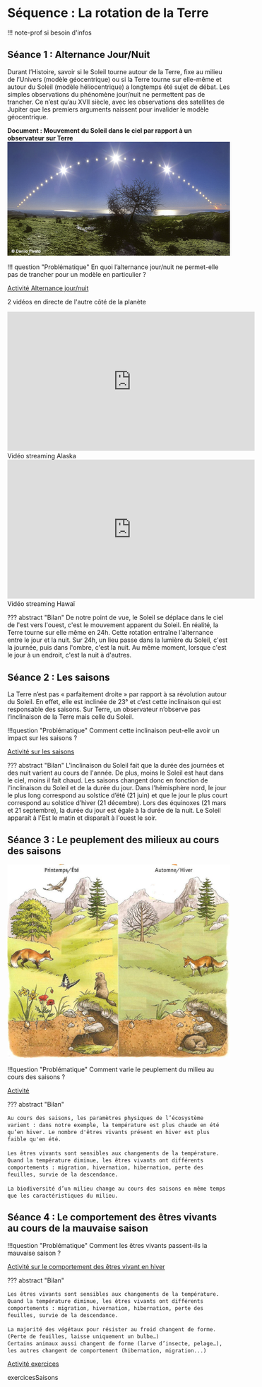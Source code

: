 # Séquence : La rotation de la Terre
!!! note-prof
    si besoin d'infos


## Séance 1 : Alternance Jour/Nuit

Durant l’Histoire, savoir si le Soleil tourne autour de la Terre, fixe au milieu de l’Univers (modèle géocentrique) ou si la Terre tourne sur elle-même et autour du Soleil (modèle héliocentrique) a longtemps été sujet de débat. Les simples observations du phénomène jour/nuit ne permettent pas de trancher. Ce n’est qu’au XVII siècle, avec les observations des satellites de Jupiter que les premiers arguments naissent pour invalider le modèle géocentrique. 

**Document : Mouvement du Soleil dans le ciel par rapport à un observateur sur Terre**
![[Vidéo TimeLapse](https://www.pbslearningmedia.org/resource/buac18-k2-sci-ess-sunposition/changing-position-of-the-sun-in-the-sky/)](Pictures/mvtSoleilCiel.png)


!!! question "Problématique"
    En quoi l’alternance jour/nuit ne permet-elle pas de trancher pour un modèle en particulier ?


[Activité Alternance jour/nuit](../JourNuit)

2 vidéos en directe de l'autre côté de la planète
<iframe width="560" height="315" src="https://www.youtube-nocookie.com/embed/hWbt2eVCEe8?si=fK99FagtwtzdCd5e" title="YouTube video player" frameborder="0" allow="accelerometer; autoplay; clipboard-write; encrypted-media; gyroscope; picture-in-picture; web-share" allowfullscreen></iframe>
Vidéo streaming Alaska


<iframe width="560" height="315" src="https://www.youtube-nocookie.com/embed/76rwjwc07DI?si=PsWVBlLWdmBW01e1" title="YouTube video player" frameborder="0" allow="accelerometer; autoplay; clipboard-write; encrypted-media; gyroscope; picture-in-picture; web-share" allowfullscreen></iframe>
Vidéo streaming Hawaï

??? abstract "Bilan"
    De notre point de vue, le Soleil se déplace dans le ciel de l'est vers l'ouest, c'est le mouvement apparent du Soleil.
    En réalité, la Terre tourne sur elle même en 24h.
    Cette rotation entraîne l'alternance entre le jour et la nuit.
    Sur 24h, un lieu passe dans la lumière du Soleil, c'est la journée, puis dans l'ombre, c'est la nuit.
    Au même moment, lorsque c'est le jour à un endroit, c'est la nuit à d'autres.






## Séance 2 : Les saisons

La Terre n’est pas « parfaitement droite » par rapport à sa révolution autour du Soleil. En effet, elle est inclinée de 23° et c’est cette inclinaison qui est responsable des saisons. Sur Terre, un observateur n’observe pas l’inclinaison de la Terre mais celle du Soleil. 

!!!question "Problématique"
    Comment cette inclinaison peut-elle avoir un impact sur les saisons ?


[Activité sur les saisons](../Saison)


??? abstract "Bilan"
    L'inclinaison du Soleil fait que la durée des journées et des nuit varient au cours de l'année. 
    De plus, moins le Soleil est haut dans le ciel, moins il fait chaud. 
    Les saisons changent donc en fonction de l'inclinaison du Soleil et de la durée du jour.
    Dans l'hémisphère nord, le jour le plus long correspond au solstice d’été (21 juin) et que le jour le plus court correspond au solstice d’hiver (21 décembre). Lors des équinoxes (21 mars et 21 septembre), la durée du jour est égale à la durée de la nuit.
    Le Soleil apparaît à l'Est le matin et disparaît à l'ouest le soir.




## Séance 3 : Le peuplement des milieux au cours des saisons
![](Pictures/peuplementSaisons.png)

!!!question "Problématique"
    Comment varie le peuplement du milieu au cours des saisons ?

[Activité ](../peuplementSaisons)




??? abstract "Bilan"

    Au cours des saisons, les paramètres physiques de l’écosystème varient : dans notre exemple, la température est plus chaude en été qu’en hiver. Le nombre d'êtres vivants présent en hiver est plus faible qu'en été.
    
    Les êtres vivants sont sensibles aux changements de la température. Quand la température diminue, les êtres vivants ont différents comportements : migration, hivernation, hibernation, perte des feuilles, survie de la descendance.
    
    La biodiversité d’un milieu change au cours des saisons en même temps que les caractéristiques du milieu.

## Séance 4 : Le comportement des êtres vivants au cours de la mauvaise saison


!!!question "Problématique"
    Comment les êtres vivants passent-ils la mauvaise saison ?

[Activité sur le comportement des êtres vivant en hiver](../comportementSaisons)

??? abstract "Bilan"

    Les êtres vivants sont sensibles aux changements de la température. Quand la température diminue, les êtres vivants ont différents comportements : migration, hivernation, hibernation, perte des feuilles, survie de la descendance.

    La majorité des végétaux pour résister au froid changent de forme. (Perte de feuilles, laisse uniquement un bulbe…) 
    Certains animaux aussi changent de forme (larve d’insecte, pelage…), les autres changent de comportement (hibernation, migration...)

[Activité exercices](../exercicesSaisons)

exercicesSaisons